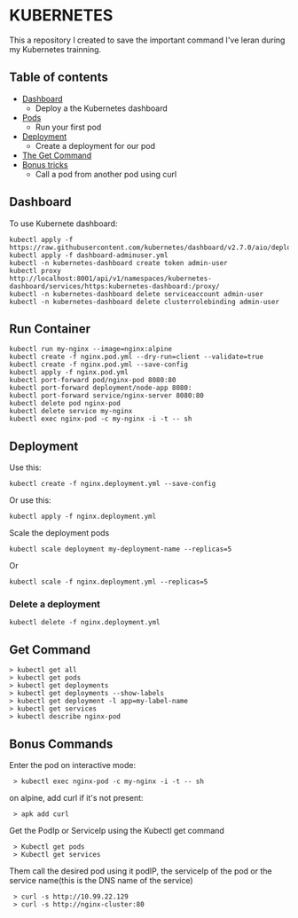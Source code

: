 # KUBERNETES
 This a repository I created to save the important command I've leran during my Kubernetes trainning.

 ## Table of contents

- [Dashboard](#dashboard)
  - Deploy a the Kubernetes dashboard
- [Pods](#run-container)
  - Run your first pod
- [Deployment](#deployment)
  - Create a deployment for our pod
- [The Get Command](#get-command)
- [Bonus tricks](#bonus-commands)
  - Call a pod from another pod using curl


## Dashboard
To use Kubernete dashboard:

    kubectl apply -f https://raw.githubusercontent.com/kubernetes/dashboard/v2.7.0/aio/deploy/recommended.yaml
    kubectl apply -f dashboard-adminuser.yml  
    kubectl -n kubernetes-dashboard create token admin-user
    kubectl proxy
    http://localhost:8001/api/v1/namespaces/kubernetes-dashboard/services/https:kubernetes-dashboard:/proxy/
    kubectl -n kubernetes-dashboard delete serviceaccount admin-user
    kubectl -n kubernetes-dashboard delete clusterrolebinding admin-user

## Run Container
    kubectl run my-nginx --image=nginx:alpine  
    kubectl create -f nginx.pod.yml --dry-run=client --validate=true
    kubectl create -f nginx.pod.yml --save-config
    kubectl apply -f nginx.pod.yml
    kubectl port-forward pod/nginx-pod 8080:80
    kubectl port-forward deployment/node-app 8080:
    kubectl port-forward service/nginx-server 8080:80
    kubectl delete pod nginx-pod
    kubectl delete service my-nginx
    kubectl exec nginx-pod -c my-nginx -i -t -- sh
  
## Deployment
  Use this:

    kubectl create -f nginx.deployment.yml --save-config

  Or use this:

    kubectl apply -f nginx.deployment.yml
  
  Scale the deployment pods
  
    kubectl scale deployment my-deployment-name --replicas=5

  Or 

    kubectl scale -f nginx.deployment.yml --replicas=5

  ### Delete a deployment

    kubectl delete -f nginx.deployment.yml
  
    
## Get Command
    > kubectl get all
    > kubectl get pods
    > kubectl get deployments
    > kubectl get deployments --show-labels
    > kubectl get deployment -l app=my-label-name
    > kubectl get services
    > kubectl describe nginx-pod

## Bonus Commands
 Enter the pod on interactive mode:

     > kubectl exec nginx-pod -c my-nginx -i -t -- sh
 on alpine, add curl if it's not present:

     > apk add curl

 Get the PodIp or ServiceIp using the Kubectl get command

     > Kubectl get pods
     > Kubectl get services

 Them call the desired pod using it podIP, the serviceIp of the pod or the service name(this is the DNS name of the service)

     > curl -s http://10.99.22.129
     > curl -s http://nginx-cluster:80